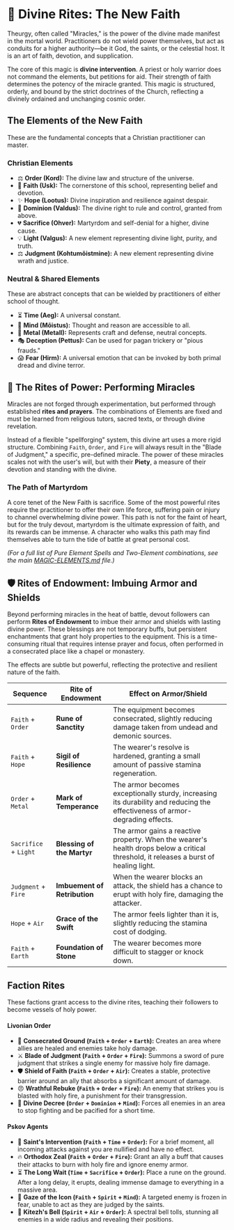 # 🙏 Divine Rites: The New Faith

Theurgy, often called "Miracles," is the power of the divine made manifest in the mortal world. Practitioners do not wield power themselves, but act as conduits for a higher authority—be it God, the saints, or the celestial host. It is an art of faith, devotion, and supplication.

The core of this magic is **divine intervention**. A priest or holy warrior does not command the elements, but petitions for aid. Their strength of faith determines the potency of the miracle granted. This magic is structured, orderly, and bound by the strict doctrines of the Church, reflecting a divinely ordained and unchanging cosmic order.

## The Elements of the New Faith

These are the fundamental concepts that a Christian practitioner can master.

### Christian Elements
*   ⚖️ **Order (Kord):** The divine law and structure of the universe.
*   🙏 **Faith (Usk):** The cornerstone of this school, representing belief and devotion.
*   ✨ **Hope (Lootus):** Divine inspiration and resilience against despair.
*   👑 **Dominion (Valdus):** The divine right to rule and control, granted from above.
*   💔 **Sacrifice (Ohver):** Martyrdom and self-denial for a higher, divine cause.
*   💡 **Light (Valgus):** A new element representing divine light, purity, and truth.
*   ⚖️ **Judgment (Kohtumõistmine):** A new element representing divine wrath and justice.

### Neutral & Shared Elements
These are abstract concepts that can be wielded by practitioners of either school of thought.
*   ⏳ **Time (Aeg):** A universal constant.
*   🧠 **Mind (Mõistus):** Thought and reason are accessible to all.
*   🔗 **Metal (Metall):** Represents craft and defense, neutral concepts.
*   🎭 **Deception (Pettus):** Can be used for pagan trickery or "pious frauds."
*   😱 **Fear (Hirm):** A universal emotion that can be invoked by both primal dread and divine terror.

## 🙏 The Rites of Power: Performing Miracles

Miracles are not forged through experimentation, but performed through established **rites and prayers**. The combinations of Elements are fixed and must be learned from religious tutors, sacred texts, or through divine revelation.

Instead of a flexible "spellforging" system, this divine art uses a more rigid structure. Combining `Faith`, `Order`, and `Fire` will always result in the "Blade of Judgment," a specific, pre-defined miracle. The power of these miracles scales not with the user's will, but with their **Piety**, a measure of their devotion and standing with the divine.

### The Path of Martyrdom
A core tenet of the New Faith is sacrifice. Some of the most powerful rites require the practitioner to offer their own life force, suffering pain or injury to channel overwhelming divine power. This path is not for the faint of heart, but for the truly devout, martyrdom is the ultimate expression of faith, and its rewards can be immense. A character who walks this path may find themselves able to turn the tide of battle at great personal cost.

*(For a full list of Pure Element Spells and Two-Element combinations, see the main [MAGIC-ELEMENTS.md](MAGIC-ELEMENTS.md) file.)*

## 🛡️ Rites of Endowment: Imbuing Armor and Shields

Beyond performing miracles in the heat of battle, devout followers can perform **Rites of Endowment** to imbue their armor and shields with lasting divine power. These blessings are not temporary buffs, but persistent enchantments that grant holy properties to the equipment. This is a time-consuming ritual that requires intense prayer and focus, often performed in a consecrated place like a chapel or monastery.

The effects are subtle but powerful, reflecting the protective and resilient nature of the faith.

| Sequence | Rite of Endowment | Effect on Armor/Shield |
| --- | --- | --- |
| `Faith` + `Order` | **Rune of Sanctity** | The equipment becomes consecrated, slightly reducing damage taken from undead and demonic sources. |
| `Faith` + `Hope` | **Sigil of Resilience** | The wearer's resolve is hardened, granting a small amount of passive stamina regeneration. |
| `Order` + `Metal` | **Mark of Temperance** | The armor becomes exceptionally sturdy, increasing its durability and reducing the effectiveness of armor-degrading effects. |
| `Sacrifice` + `Light` | **Blessing of the Martyr** | The armor gains a reactive property. When the wearer's health drops below a critical threshold, it releases a burst of healing light. |
| `Judgment` + `Fire` | **Imbuement of Retribution** | When the wearer blocks an attack, the shield has a chance to erupt with holy fire, damaging the attacker. |
| `Hope` + `Air` | **Grace of the Swift** | The armor feels lighter than it is, slightly reducing the stamina cost of dodging. |
| `Faith` + `Earth` | **Foundation of Stone** | The wearer becomes more difficult to stagger or knock down. |

## Faction Rites

These factions grant access to the divine rites, teaching their followers to become vessels of holy power.

#### Livonian Order
*   🙏 **Consecrated Ground (`Faith` + `Order` + `Earth`):** Creates an area where allies are healed and enemies take holy damage.
*   ⚔️ **Blade of Judgment (`Faith` + `Order` + `Fire`):** Summons a sword of pure judgment that strikes a single enemy for massive holy fire damage.
*   🛡️ **Shield of Faith (`Faith` + `Order` + `Air`):** Creates a stable, protective barrier around an ally that absorbs a significant amount of damage.
*   😠 **Wrathful Rebuke (`Faith` + `Order` + `Fire`):** An enemy that strikes you is blasted with holy fire, a punishment for their transgression.
*   📜 **Divine Decree (`Order` + `Dominion` + `Mind`):** Forces all enemies in an area to stop fighting and be pacified for a short time.

#### Pskov Agents
*   🙏 **Saint's Intervention (`Faith` + `Time` + `Order`):** For a brief moment, all incoming attacks against you are nullified and have no effect.
*   🔥 **Orthodox Zeal (`Faith` + `Order` + `Fire`):** Grant an ally a buff that causes their attacks to burn with holy fire and ignore enemy armor.
*   ⏳ **The Long Wait (`Time` + `Sacrifice` + `Order`):** Place a rune on the ground. After a long delay, it erupts, dealing immense damage to everything in a massive area.
*   👀 **Gaze of the Icon (`Faith` + `Spirit` + `Mind`):** A targeted enemy is frozen in fear, unable to act as they are judged by the saints.
*   🔔 **Kitezh's Bell (`Spirit` + `Air` + `Order`):** A spectral bell tolls, stunning all enemies in a wide radius and revealing their positions.
